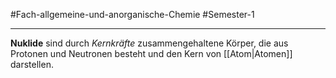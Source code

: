 #Fach-allgemeine-und-anorganische-Chemie #Semester-1

---

**Nuklide** sind durch *Kernkräfte* zusammengehaltene Körper, die aus Protonen und Neutronen besteht und den Kern von [[Atom|Atomen]] darstellen.